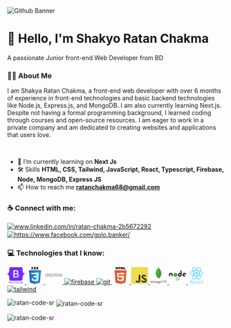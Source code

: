 ![Github Banner](https://i.ibb.co/7CzwC7K/1719304508831.jpg)
<h1 align="left">👋 Hello, I'm Shakyo Ratan Chakma </h1>
<p align="left">A passionate Junior front-end Web Developer from BD</p>

<h3 align="left">👨‍🏫 About Me</h3>
<p>I am Shakya Ratan Chakma, a front-end web developer with over 6 months of experience in front-end technologies and basic backend technologies like Node.js, Express.js, and MongoDB. I am also currently learning Next.js. Despite not having a formal programming background, I learned coding through courses and open-source resources. I am eager to work in a private company and am dedicated to creating websites and applications that users love.</p>

<p align="left"> <a href="https://twitter.com/" target="blank"><img src="https://img.shields.io/twitter/follow/?logo=twitter&style=for-the-badge" alt="" /></a> </p>

- 🔭 I’m currently learning on **Next Js**
- 🛠️ Skills **HTML, CSS, Tailwind, JavaScript, React, Typescript, Firebase, Node, MongoDB, Express JS**
- 📫 How to reach me **ratanchakma68@gmail.com**

<h3 align="left">☕ Connect with me:</h3>
<p align="left">
<a href="https://www.linkedin.com/in/shakyo-ratan-chakma/" target="blank"><img align="center" src="https://raw.githubusercontent.com/rahuldkjain/github-profile-readme-generator/master/src/images/icons/Social/linked-in-alt.svg" alt="www.linkedin.com/in/ratan-chakma-2b5672292" height="30" width="40" /></a>
<a href="https://fb.com/https://www.facebook.com/golo.banker/" target="blank"><img align="center" src="https://raw.githubusercontent.com/rahuldkjain/github-profile-readme-generator/master/src/images/icons/Social/facebook.svg" alt="https://www.facebook.com/golo.banker/" height="30" width="40" /></a>
</p>

<h3 align="left"> 💻 Technologies that I know:</h3>
<p align="left"> <a href="https://getbootstrap.com" target="_blank" rel="noreferrer"> <img src="https://raw.githubusercontent.com/devicons/devicon/master/icons/bootstrap/bootstrap-plain-wordmark.svg" alt="bootstrap" width="40" height="40"/> </a> <a href="https://www.w3schools.com/css/" target="_blank" rel="noreferrer"> <img src="https://raw.githubusercontent.com/devicons/devicon/master/icons/css3/css3-original-wordmark.svg" alt="css3" width="40" height="40"/> </a> <a href="https://expressjs.com" target="_blank" rel="noreferrer"> <img src="https://raw.githubusercontent.com/devicons/devicon/master/icons/express/express-original-wordmark.svg" alt="express" width="40" height="40"/> </a> <a href="https://firebase.google.com/" target="_blank" rel="noreferrer"> <img src="https://www.vectorlogo.zone/logos/firebase/firebase-icon.svg" alt="firebase" width="40" height="40"/> </a> <a href="https://git-scm.com/" target="_blank" rel="noreferrer"> <img src="https://www.vectorlogo.zone/logos/git-scm/git-scm-icon.svg" alt="git" width="40" height="40"/> </a> <a href="https://www.w3.org/html/" target="_blank" rel="noreferrer"> <img src="https://raw.githubusercontent.com/devicons/devicon/master/icons/html5/html5-original-wordmark.svg" alt="html5" width="40" height="40"/> </a> <a href="https://developer.mozilla.org/en-US/docs/Web/JavaScript" target="_blank" rel="noreferrer"> <img src="https://raw.githubusercontent.com/devicons/devicon/master/icons/javascript/javascript-original.svg" alt="javascript" width="40" height="40"/> </a> <a href="https://www.mongodb.com/" target="_blank" rel="noreferrer"> <img src="https://raw.githubusercontent.com/devicons/devicon/master/icons/mongodb/mongodb-original-wordmark.svg" alt="mongodb" width="40" height="40"/> </a> <a href="https://nodejs.org" target="_blank" rel="noreferrer"> <img src="https://raw.githubusercontent.com/devicons/devicon/master/icons/nodejs/nodejs-original-wordmark.svg" alt="nodejs" width="40" height="40"/> </a> <a href="https://reactjs.org/" target="_blank" rel="noreferrer"> <img src="https://raw.githubusercontent.com/devicons/devicon/master/icons/react/react-original-wordmark.svg" alt="react" width="40" height="40"/> </a> <a href="https://tailwindcss.com/" target="_blank" rel="noreferrer"> <img src="https://www.vectorlogo.zone/logos/tailwindcss/tailwindcss-icon.svg" alt="tailwind" width="40" height="40"/> </a> </p>

<p><img align="left" src="https://github-readme-stats.vercel.app/api/top-langs?username=ratan-code-sr&show_icons=true&locale=en&layout=compact" alt="ratan-code-sr" /></p>

<p>&nbsp;<img align="center" src="https://github-readme-stats.vercel.app/api?username=ratan-code-sr&show_icons=true&locale=en" alt="ratan-code-sr" /></p>

<p><img align="center" src="https://github-readme-streak-stats.herokuapp.com/?user=ratan-code-sr&" alt="ratan-code-sr" /></p>

